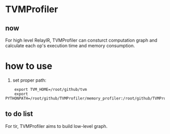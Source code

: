 # TVMProfiler

## now
For high level RelayIR, TVMProfiler can consturct computation graph and calculate each op's execution time and memory consumption.

# how to use

1. set proper path:

```
    export TVM_HOME=/root/github/tvm
    export PYTHONPATH=/root/github/TVMProfiler/memory_profiler:/root/github/TVMProfiler/relayIR:$TVM_HOME/python:${PYTHONPATH}
```
## to do list
For tir, TVMProfiler aims to build low-level graph.
